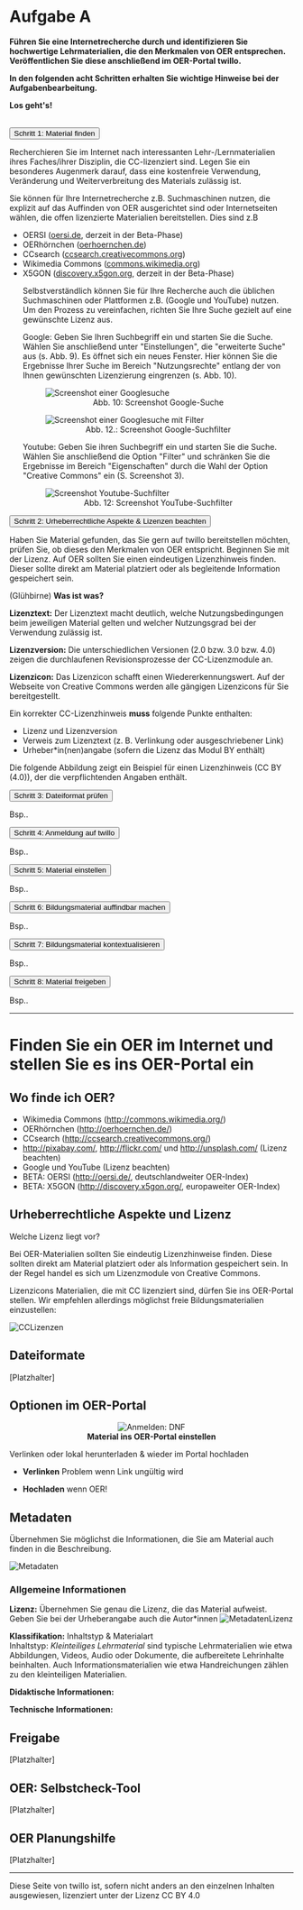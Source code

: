 # Aufgabe A

<b>Führen Sie eine Internetrecherche durch und identifizieren Sie hochwertige Lehrmaterialien, die den Merkmalen von OER entsprechen. Veröffentlichen Sie diese anschließend im OER-Portal twillo.

In den folgenden acht Schritten erhalten Sie wichtige Hinweise bei der Aufgabenbearbeitung.

Los geht's!</b><br><br>

<!-- Script fürs Accordion -->
<script>
var acc = document.getElementsByClassName("accordion");

for (var i = 0; i < acc.length; i++) {
  acc[i].addEventListener("click", function() {
    var panel = this.nextElementSibling;
    /* if panel already open */
    if (panel.style.maxHeight) {
      this.classList.toggle('activeA', false);
    	panel.style.maxHeight = null;
      return;
    }
    /* else */
  	 for (var j = 0; j < acc.length; j++) {
    	acc[j].classList.toggle('activeA', false)
    	var p = acc[j].nextElementSibling;
    	p.style.maxHeight = null;
    }
    this.classList.toggle('activeA', true);
    panel.style.maxHeight = panel.scrollHeight + "px";

  });
}
</script>

<div>
  <button class="accordion">Schritt 1: Material finden</button>
  <div class="panel">
   <p>Recherchieren Sie im Internet nach interessanten Lehr-/Lernmaterialien ihres Faches/ihrer Disziplin, die CC-lizenziert sind. Legen Sie ein besonderes Augenmerk darauf, dass eine kostenfreie Verwendung, Veränderung und Weiterverbreitung des Materials zulässig ist.

Sie können für Ihre Internetrecherche z.B. Suchmaschinen nutzen, die explizit auf das Auffinden von OER ausgerichtet sind oder Internetseiten wählen, die offen lizenzierte Materialien bereitstellen. Dies sind z.B
<ul>
<li> OERSI (<a aria-describedby="Link zur OERSI-Seite" href="http://oersi.de/" target="_blank">oersi.de</a>, derzeit in der Beta-Phase)</li>
<li> OERhörnchen (<a aria-describedby="Link zur OER-Hörnchen-Seite" href="http://oerhoernchen.de/" target="_blank">oerhoernchen.de</a>)</li>
<li> CCsearch (<a aria-describedby="Link zur CC-Search-Seite" href="http://ccsearch.creativecommons.org/" target="_blank">ccsearch.creativecommons.org</a>)</li>
<li> Wikimedia Commons (<a aria-describedby="Link zu Wikimedia Commons" href="http://commons.wikimedia.org/" target="_blank">commons.wikimedia.org</a>)</li>
<li> X5GON (<a aria-describedby="Link zur X5GON-Seite" href="http://discovery.x5gon.org/" target="_blank">discovery.x5gon.org</a>, derzeit in der Beta-Phase)</p>
    Selbstverständlich können Sie für Ihre Recherche auch die üblichen Suchmaschinen oder Plattformen z.B. (Google und YouTube) nutzen. Um den Prozess zu vereinfachen, richten Sie Ihre Suche gezielt auf eine gewünschte Lizenz aus.

Google:  Geben Sie Ihren Suchbegriff ein und starten Sie die Suche. Wählen Sie anschließend unter "Einstellungen", die "erweiterte Suche" aus (s. Abb. 9). Es öffnet sich ein neues Fenster. Hier können Sie die Ergebnisse Ihrer Suche im Bereich "Nutzungsrechte" entlang der von Ihnen gewünschten Lizenzierung eingrenzen (s. Abb. 10).
<figure>
  <img src="images/Google_Suche_1.svg" alt="Screenshot einer Googlesuche" titel="Abb. 10: Screenshot Google-Suche"/>
  <figcaption style="text-align:center;font-size:14px;">Abb. 10: Screenshot Google-Suche</figcaption>
</figure>
<figure>
  <img src="images/Google_Suche_2.svg" alt="Screenshot einer Googlesuche mit Filter" titel="Abb. 12.: Screenshot Google-Suchfilter"/>
  <figcaption style="text-align:center;font-size:14px;">Abb. 12.: Screenshot Google-Suchfilter</figcaption>
</figure>
Youtube: Geben Sie ihren Suchbegriff ein und starten Sie die Suche. Wählen Sie anschließend die Option "Filter" und schränken Sie die Ergebnisse im Bereich "Eigenschaften" durch die Wahl der Option "Creative Commons" ein (S. Screenshot 3).
<figure>
  <img src="images/YouTube.svg" alt="Screenshot Youtube-Suchfilter" titel="Abb. 12: Screenshot YouTube-Suchfilter"/>
  <figcaption style="text-align:center;font-size:14px;">Abb. 12: Screenshot YouTube-Suchfilter</figcaption>
</figure>
  </div>
  <button class="accordion">Schritt 2: Urheberrechtliche Aspekte & Lizenzen beachten</button>
  <div class="panel">
   <p>Haben Sie Material gefunden, das Sie gern auf twillo bereitstellen möchten, prüfen Sie, ob dieses den Merkmalen von OER entspricht. Beginnen Sie mit der Lizenz.
  Auf OER sollten Sie einen eindeutigen Lizenzhinweis finden. Dieser sollte direkt am Material platziert oder als begleitende Information gespeichert sein.</p>
  <p border-style="solid">(Glühbirne) <b>Was ist was?</b>

<b>Lizenztext:</b>
Der Lizenztext macht deutlich, welche Nutzungsbedingungen beim jeweiligen Material gelten und welcher Nutzungsgrad bei der Verwendung zulässig ist.

<b>Lizenzversion:</b>
Die unterschiedlichen Versionen (2.0 bzw. 3.0 bzw. 4.0) zeigen die durchlaufenen Revisionsprozesse der CC-Lizenzmodule an.

<b>Lizenzicon:</b>
Das Lizenzicon schafft einen Wiedererkennungswert. Auf der Webseite von Creative Commons werden alle gängigen Lizenzicons für Sie bereitgestellt. </p>
<p>Ein korrekter CC-Lizenzhinweis <b>muss</b> folgende Punkte enthalten:
<ul>
  <li>Lizenz und Lizenzversion</li>
  <li>Verweis zum Lizenztext (z. B. Verlinkung oder ausgeschriebener Link)</li>
  <li>Urheber*in(nen)angabe (sofern die Lizenz das Modul BY enthält) </li>
</ul>

Die folgende Abbildung zeigt ein Beispiel für einen Lizenzhinweis (CC BY (4.0)), der die verpflichtenden Angaben enthält.</p>
  </div>
  <button class="accordion">Schritt 3: Dateiformat prüfen</button>
  <div class="panel">
   <p>Bsp..</p>
  </div>
  <button class="accordion">Schritt 4: Anmeldung auf twillo</button>
  <div class="panel">
   <p>Bsp..</p>
  </div>
  <button class="accordion">Schritt 5: Material einstellen</button>
  <div class="panel">
   <p>Bsp..</p>
  </div>
  <button class="accordion">Schritt 6: Bildungsmaterial auffindbar machen</button>
  <div class="panel">
   <p>Bsp..</p>
  </div>
  <button class="accordion">Schritt 7: Bildungsmaterial kontextualisieren</button>
  <div class="panel">
   <p>Bsp..</p>
  </div>
  <button class="accordion">Schritt 8: Material freigeben</button>
  <div class="panel">
   <p>Bsp..</p>
  </div>
</div>

---
<!-- old -->

# Finden Sie ein OER im Internet und stellen Sie es ins OER-Portal ein

## Wo finde ich OER?

* Wikimedia Commons (http://commons.wikimedia.org/)
* OERhörnchen (http://oerhoernchen.de/)
* CCsearch (http://ccsearch.creativecommons.org/)
* http://pixabay.com/, http://flickr.com/ und http://unsplash.com/ (Lizenz beachten)
* Google und YouTube (Lizenz beachten)
* BETA: OERSI (http://oersi.de/, deutschlandweiter OER-Index)
* BETA: X5GON (http://discovery.x5gon.org/, europaweiter OER-Index)

## Urheberrechtliche Aspekte und Lizenz

Welche Lizenz liegt vor?

Bei OER-Materialien sollten Sie eindeutig Lizenzhinweise finden. Diese sollten direkt am Material platziert oder als Information gespeichert sein. In der Regel handel es sich um Lizenzmodule von Creative Commons.

Lizenzicons
Materialien, die mit CC lizenziert sind, dürfen Sie ins OER-Portal stellen. Wir empfehlen allerdings möglichst freie Bildungsmaterialien einzustellen:

<img src="images/oer_skala.svg" alt="CCLizenzen"/>

## Dateiformate

[Platzhalter]

## Optionen im OER-Portal

<center><img src="images/OER-Portal_Workflow_Grafik.svg" max-width="150" alt="Anmelden: DNF" titel="Anmelden: DFN"/><br><B>Material ins OER-Portal einstellen</B></center>

Verlinken oder lokal herunterladen & wieder im Portal hochladen

* **Verlinken** Problem wenn Link ungültig wird

* **Hochladen** wenn OER!

## Metadaten

Übernehmen Sie möglichst die Informationen, die Sie am Material auch finden in die Beschreibung.

<img src="images/general_structure.svg" alt="Metadaten" titel="Metadaten"/>

### Allgemeine Informationen

<B>Lizenz:</B>
Übernehmen Sie genau die Lizenz, die das  Material aufweist. Geben Sie bei der Urheberangabe auch die Autor*innen
<img src="images/urheber.svg" alt="MetadatenLizenz" titel="MetadatenLizenz"/>

<B>Klassifikation:</B> Inhaltstyp & Materialart
<br>
Inhaltstyp: *Kleinteiliges Lehrmaterial* sind typische Lehrmaterialien wie etwa Abbildungen, Videos, Audio oder Dokumente, die aufbereitete Lehrinhalte beinhalten. Auch Informationsmaterialien wie etwa Handreichungen zählen zu den kleinteiligen Materialien.

<B>Didaktische Informationen:</B>

<B>Technische Informationen:</B>

## Freigabe

[Platzhalter]

## OER: Selbstcheck-Tool

[Platzhalter]

## OER Planungshilfe

[Platzhalter]



---
<footer style="font-size:14px;">
  Diese Seite von twillo ist, sofern nicht anders an den einzelnen Inhalten ausgewiesen, lizenziert unter der Lizenz CC BY 4.0
</footer>
